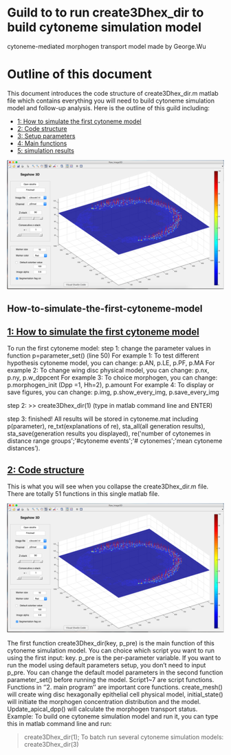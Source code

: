 # Guild to to run create3Dhex_dir to build cytoneme simulation model
cytoneme-mediated morphogen transport model made by George.Wu 

Outline of this document
=================

This document introduces the code structure of create3Dhex_dir.m matlab file which contains everything you will need to build cytoneme simulation model and follow-up analysis. Here is the outline of this guild including:

  * [1: How to simulate the first cytoneme model ](#How-to-simulate-the-first-cytoneme-model)
  * [2: Code structure](#Code-sttructure)
  * [3: Setup parameters](#ch-3-linear-regression)
  * [4: Main functions](#ch-4-support-vector-machines)
  * [5: simulation results](#ch-5-nearest-neighbor-methods)

![image](https://github.com/George-wu509/Cell-3D-segmentation-display-GUI/blob/master/cover/Segshow3D%20cover2.png)

## How-to-simulate-the-first-cytoneme-model
## [1: How to simulate the first cytoneme model ](##How-to-simulate-the-first-cytoneme-model)

To run the first cytoneme model:
step 1: change the parameter values in function p=parameter_set() (line 50)
For example 1:
To test different hypothesis cytoneme model, you can change: p.AN, p.LE, p.PF, p.MA
For example 2:
To change wing disc physical model, you can change: p.nx, p.ny, p.w_dppcent
For example 3:
To choice morphogen, you can change: p.morphogen_init (Dpp =1, Hh=2), p.amount
For example 4:
To display or save figures, you can change: p.img, p.show_every_img, p.save_every_img

step 2: >> create3Dhex_dir(1) (type in matlab command line and ENTER)

step 3: finished!
All results will be stored in cytoneme.mat including p(parameter), re_txt(explanations of re), sta_all(all generation results), sta_save(generation results you displayed), re('number of cytonemes in distance range groups';'#cytoneme events';'# cytonemes';'mean cytoneme distances’).

## [2: Code structure ](##Code-sttructure)

This is what you will see when you collapse the create3Dhex_dir.m file. There are totally 51 functions in this single matlab file.

![image](https://github.com/George-wu509/Cell-3D-segmentation-display-GUI/blob/master/cover/Segshow3D%20cover2.png)

The first function create3Dhex_dir(key, p_pre) is the main function of this cytoneme simulation model. You can choice which script you want to run using the first input: key. p_pre is the per-parameter variable. If you want to run the model using default parameters setup, you don’t need to input p_pre. You can change the default model parameters in the second function parameter_set() before running the model. Script1~7 are script functions.
Functions in ‘’2. main program’’ are important core functions. create_mesh() will create wing disc hexagonally epithelial cell physical model, initial_state() will initiate the morphogen concentration distribution and the model. Update_apical_dpp() will calculate the morphogen transport status.
Example:
To build one cytoneme simulation model and run it, you can type this in matlab command line and run:
> create3Dhex_dir(1);
To batch run several cytoneme simulation models:
> create3Dhex_dir(3)


